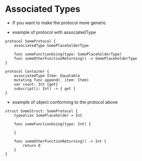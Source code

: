 # Associated Types

- If you want to make the protocol more generic

- example of protocol with associatedType
``` 
protocol SomeProtocol {
    associatedType SomePlaceholderType

    func someFunctionUsing(type: SomePlaceholderType)
    func someOtherFunctionReturning() -> SomePlaceholderType
}

protocol Container {
    associatedType Item: Equatable
    mutating func append(_ item: Item)
    var count: Int {get}
    subscript(i: Int) -> { get }
}
```

- example of object conforming to the protocol above
```
struct SomeStruct: SomeProtocol {
    typealias SomePlaceholder = Int

    func someFunctionUsing(type: Int) {

    }

    func someOtherFunctionReturning() -> Int {
        return 0
    }
}
```
